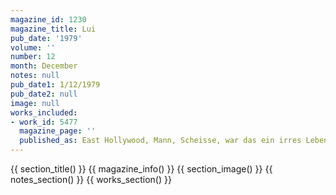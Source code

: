 ```yaml
---
magazine_id: 1230
magazine_title: Lui
pub_date: '1979'
volume: ''
number: 12
month: December
notes: null
pub_date1: 1/12/1979
pub_date2: null
image: null
works_included:
- work_id: 5477
  magazine_page: ''
  published_as: East Hollywood, Mann, Scheisse, war das ein irres Leben
---
```


{{ section_title() }}
{{ magazine_info() }}
{{ section_image() }}
{{ notes_section() }}
{{ works_section() }}
